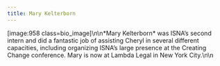 ```yaml
---
title: Mary Kelterborn
---
```


[image:958 class=bio_image]\n\n\*Mary Kelterborn\* was <span class="caps">ISNA</span>’s second intern and did a fantastic job of assisting Cheryl in several different capacities, including organizing <span class="caps">ISNA</span>&#8217;s large presence at the Creating Change conference. Mary is now at Lambda Legal in New York City.\n\n